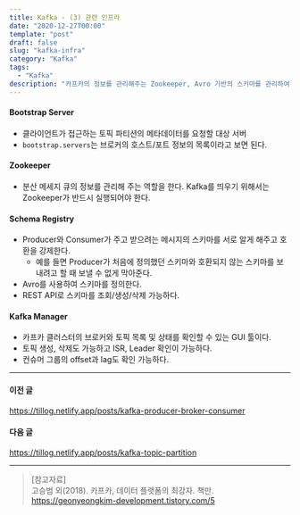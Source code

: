 ```yaml
---
title: Kafka - (3) 관련 인프라
date: "2020-12-27T00:00"
template: "post"
draft: false
slug: "kafka-infra"
category: "Kafka"
tags:
  - "Kafka"
description: "카프카의 정보를 관리해주는 Zookeeper, Avro 기반의 스키마를 관리하여 스키마를 강제해주는 Schema Registry 등이 대표적으로 카프카와 관련된 인프라이다."
---
```


#### Bootstrap Server
- 클라이언트가 접근하는 토픽 파티션의 메타데이터를 요청할 대상 서버
- `bootstrap.servers`는 브로커의 호스트/포트 정보의 목록이라고 보면 된다.

#### Zookeeper
-  분산 메세지 큐의 정보를 관리해 주는 역할을 한다. Kafka를 띄우기 위해서는 Zookeeper가 반드시 실행되어야 한다.

#### Schema Registry
- Producer와 Consumer가 주고 받으려는 메시지의 스키마를 서로 알게 해주고 호환을 강제한다.
  * 예를 들면 Producer가 처음에 정의했던 스키마와 호환되지 않는 스키마를 보내려고 할 때 보낼 수 없게 막아준다.
- Avro를 사용하여 스키마를 정의한다.
- REST API로 스키마를 조회/생성/삭제 가능하다.

#### Kafka Manager
- 카프카 클러스터의 브로커와 토픽 목록 및 상태를 확인할 수 있는 GUI 툴이다.
- 토픽 생성, 삭제도 가능하고 ISR, Leader 확인이 가능하다.
- 컨슈머 그룹의 offset과 lag도 확인 가능하다.

---

#### 이전 글
https://tillog.netlify.app/posts/kafka-producer-broker-consumer

#### 다음 글
https://tillog.netlify.app/posts/kafka-topic-partition

---

> [참고자료]  
> 고승범 외(2018). 카프카, 데이터 플랫폼의 최강자. 책만.  
> https://geonyeongkim-development.tistory.com/5  